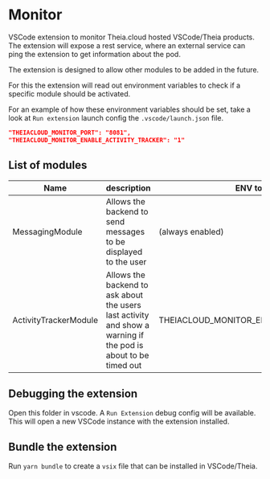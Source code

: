 # Monitor

VSCode extension to monitor Theia.cloud hosted VSCode/Theia products. The extension will expose a rest service, where an external service can ping the extension to get information about the pod.

The extension is designed to allow other modules to be added in the future.

For this the extension will read out environment variables to check if a specific module should be activated.

For an example of how these environment variables should be set, take a look at `Run extension` launch config the `.vscode/launch.json` file.

```json
"THEIACLOUD_MONITOR_PORT": "8081",
"THEIACLOUD_MONITOR_ENABLE_ACTIVITY_TRACKER": "1"
```

## List of modules

|Name|description|ENV to enable|
|---|---|---|
|MessagingModule|Allows the backend to send messages to be displayed to the user|(always enabled)|
|ActivityTrackerModule|Allows the backend to ask about the users last activity and show a warning if the pod is about to be timed out|THEIACLOUD_MONITOR_ENABLE_ACTIVITY_TRACKER|

## Debugging the extension

Open this folder in vscode. A `Run Extension` debug config will be available. This will open a new VSCode instance with the extension installed.

## Bundle the extension

Run `yarn bundle` to create a `vsix` file that can be installed in VSCode/Theia.
